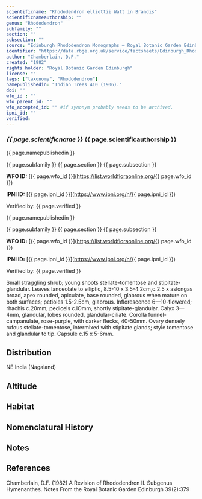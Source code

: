 ```yaml
---
scientificname: "Rhododendron elliottii Watt in Brandis"
scientificnameauthorship: ""
genus: "Rhododendron"
subfamily: ""
section: ""
subsection: ""
source: "Edinburgh Rhododendron Monographs – Royal Botanic Garden Edinburgh"
identifier: "https://data.rbge.org.uk/service/factsheets/Edinburgh_Rhododendron_Monographs.xhtml"
author: "Chamberlain, D.F."
created: "1982"
rights holder: "Royal Botanic Garden Edinburgh"
license: ""
tags: ["taxonomy", "Rhododendron"]
namepublishedin: "Indian Trees 410 (1906)."
doi: ""
wfo_id : ""
wfo_parent_id: ""
wfo_accepted_id: "" #if synonym probably needs to be archived.                      
ipni_id: ""
verified:
---
```

### _{{ page.scientificname }}_ {{ page.scientificauthorship }}
 {{ page.namepublishedin }}

{{ page.subfamily }} {{ page.section }} {{ page.subsection }}

**WFO ID:** [{{ page.wfo_id }}](https://list.worldfloraonline.org/{{ page.wfo_id }})

**IPNI ID:** [{{ page.ipni_id }}](https://www.ipni.org/n/{{ page.ipni_id }})

Verified by: {{ page.verified }}

 {{ page.namepublishedin }}

{{ page.subfamily }} {{ page.section }} {{ page.subsection }}

**WFO ID:** [{{ page.wfo_id }}](https://list.worldfloraonline.org/{{ page.wfo_id }})

**IPNI ID:** [{{ page.ipni_id }}](https://www.ipni.org/n/{{ page.ipni_id }})

Verified by: {{ page.verified }}



Small straggling shrub; young shoots stellate-tomentose and stipitate-glandular. Leaves lanceolate to elliptic, 8.5-10 x 3.5-4.2cm,c.2.5 x aslongas broad, apex rounded, apiculate, base rounded, glabrous when mature on both surfaces; petioles 1.5-2.5cm, glabrous. Inflorescence 6—10-flowered; rhachis c.20mm; pedicels c.lOmm, shortly stipitate-glandular. Calyx 3—4mm, glandular, lobes rounded, glandular-ciliate. Corolla funnel-campanulate, rose-purple, with darker flecks, 40-50mm. Ovary densely rufous stellate-tomentose, intermixed with stipitate glands; style tomentose and glandular to tip. Capsule c.15 x 5-6mm.

## Distribution
NE India (Nagaland)

## Altitude


## Habitat


## Nomenclatural History

                       
## Notes


## References

Chamberlain, D.F. (1982) A Revision of Rhododendron II. Subgenus Hymenanthes. Notes From the Royal Botanic Garden Edinburgh 39(2):379
